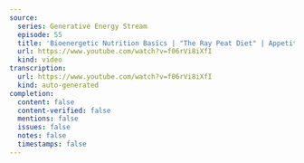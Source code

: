 ```yaml
---
source:
  series: Generative Energy Stream
  episode: 55
  title: 'Bioenergetic Nutrition Basics | "The Ray Peat Diet" | Appetite and Metabolism'
  url: https://www.youtube.com/watch?v=f06rVi8iXfI
  kind: video
transcription:
  url: https://www.youtube.com/watch?v=f06rVi8iXfI
  kind: auto-generated
completion:
  content: false
  content-verified: false
  mentions: false
  issues: false
  notes: false
  timestamps: false
---
```

